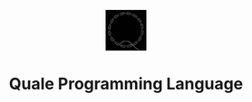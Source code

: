 <p align="center">
<img src="./assets/quale.png" alt="Quale" width="72" >
</p>

<h1 align="center">Quale Programming Language</h1>
